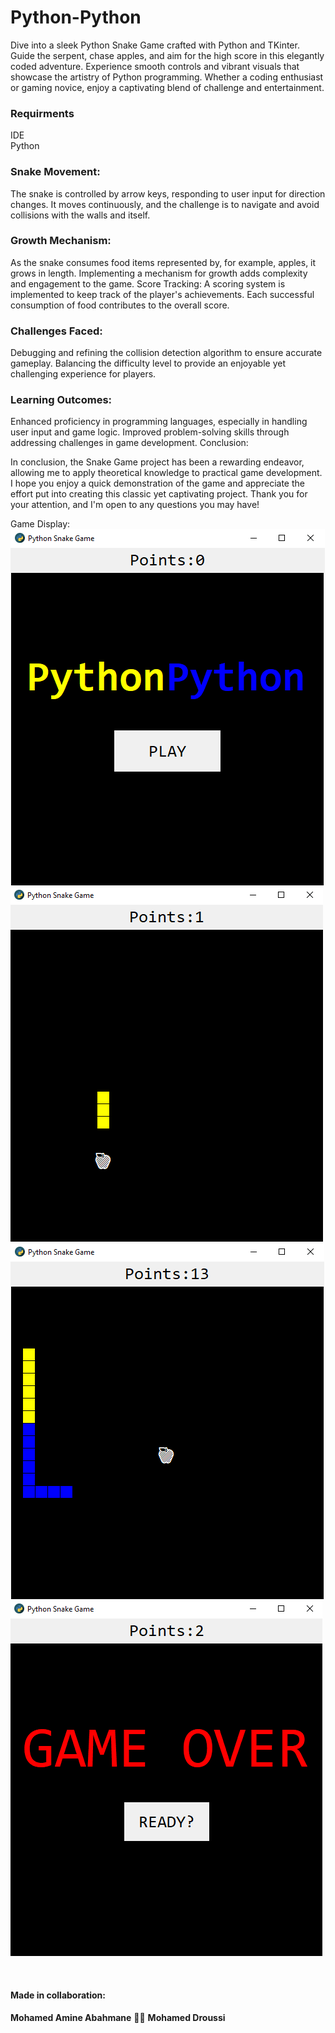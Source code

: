 # Python-Python

Dive into a sleek Python Snake Game crafted with Python and TKinter. Guide the serpent, chase apples, and aim for the high score in this elegantly coded adventure. Experience smooth controls and vibrant visuals that showcase the artistry of Python programming. Whether a coding enthusiast or gaming novice, enjoy a captivating blend of challenge and entertainment.

### Requirments
IDE
<br>
Python

### Snake Movement:

The snake is controlled by arrow keys, responding to user input for direction changes.
It moves continuously, and the challenge is to navigate and avoid collisions with the walls and itself.

### Growth Mechanism:

As the snake consumes food items represented by, for example, apples, it grows in length.
Implementing a mechanism for growth adds complexity and engagement to the game.
Score Tracking:
A scoring system is implemented to keep track of the player's achievements.
Each successful consumption of food contributes to the overall score.

### Challenges Faced:

Debugging and refining the collision detection algorithm to ensure accurate gameplay.
Balancing the difficulty level to provide an enjoyable yet challenging experience for players.

### Learning Outcomes:

Enhanced proficiency in programming languages, especially in handling user input and game logic.
Improved problem-solving skills through addressing challenges in game development.
Conclusion:

In conclusion, the Snake Game project has been a rewarding endeavor, allowing me to apply theoretical knowledge to practical game development.
I hope you enjoy a quick demonstration of the game and appreciate the effort put into creating this classic yet captivating project.
Thank you for your attention, and I'm open to any questions you may have!

Game Display:
![img](https://github.com/MA-Abahmane/Python-Python/blob/main/assets/start.png)
![img](https://github.com/MA-Abahmane/Python-Python/blob/main/assets/ingame1.png)
![img](https://github.com/MA-Abahmane/Python-Python/blob/main/assets/ingame2.png)
![img](https://github.com/MA-Abahmane/Python-Python/blob/main/assets/end.png)

<br>

#### Made in collaboration:
**Mohamed Amine Abahmane** 🤝🏼 **Mohamed Droussi**
